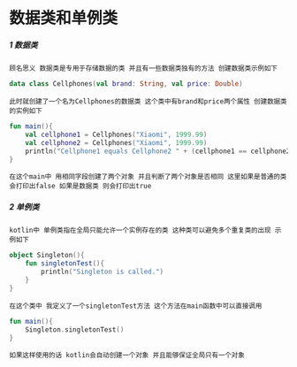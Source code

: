 # 数据类和单例类

##### 1 数据类

    顾名思义 数据类是专用于存储数据的类 并且有一些数据类独有的方法 创建数据类示例如下

```kotlin
data class Cellphones(val brand: String, val price: Double)
```

    此时就创建了一个名为Cellphones的数据类 这个类中有brand和price两个属性 创建数据类的实例如下

```kotlin
fun main(){
    val cellphone1 = Cellphones("Xiaomi", 1999.99)
    val cellphone2 = Cellphones("Xiaomi", 1999.99)
    println("Cellphone1 equals Cellphone2 " + (cellphone1 == cellphone2))
}
```

    在这个main中 用相同字段创建了两个对象 并且判断了两个对象是否相同 这里如果是普通的类 会打印出false 如果是数据类 则会打印出true

##### 2 单例类

    kotlin中 单例类指在全局只能允许一个实例存在的类 这种类可以避免多个重复类的出现 示例如下

```kotlin
object Singleton(){
	fun singletonTest(){
		println("Singleton is called.")
	}
}
```

    在这个类中 我定义了一个singletonTest方法 这个方法在main函数中可以直接调用

```kotlin
fun main(){
	Singleton.singletonTest()
}
```

    如果这样使用的话 kotlin会自动创建一个对象 并且能够保证全局只有一个对象
